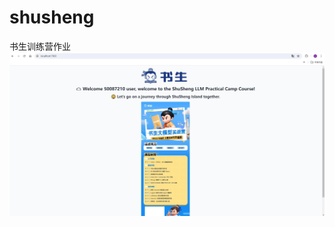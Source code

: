 # shusheng
书生训练营作业
![image](https://github.com/Serena-github/shusheng/blob/main/images/linux01.jpg)
